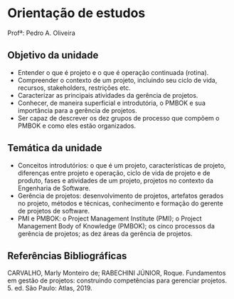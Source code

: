 # Orientação de estudos

Profª: Pedro A. Oliveira

## Objetivo da unidade

- Entender o que é projeto e o que é operação continuada (rotina).
- Compreender o contexto de um projeto, incluindo seu ciclo de vida, recursos, stakeholders, restrições etc.
- Caracterizar as principais atividades da gerência de projetos.
- Conhecer, de maneira superficial e introdutória, o PMBOK e sua importância para a gerência de projetos.
- Ser capaz de descrever os dez grupos de processo que compõem o PMBOK e como eles estão organizados.


## Temática da unidade

- Conceitos introdutórios: o que é um projeto, características de projeto, diferenças entre projeto e operação, ciclo de vida de projeto e de produto, fases e atividades de um projeto, projetos no contexto da Engenharia de Software.
- Gerência de projetos: desenvolvimento de projetos, artefatos gerados no projeto, métodos e técnicas, conhecimento e formação do gerente de projetos de software.
- PMI e PMBOK: o Project Management Institute (PMI); o Project Management Body of Knowledge (PMBOK); os cinco processos da gerência de projetos; as dez áreas da gerência de projetos.

## Referências Bibliográficas

CARVALHO, Marly Monteiro de; RABECHINI JÚNIOR, Roque. Fundamentos em gestão de projetos: construindo competências para gerenciar projetos. 5. ed. São Paulo: Atlas, 2019.
